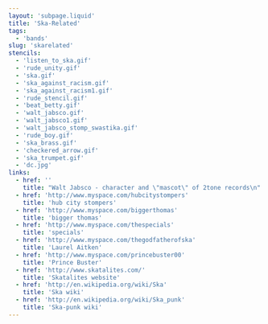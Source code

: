 ```yaml
---
layout: 'subpage.liquid'
title: 'Ska-Related'
tags:
  - 'bands'
slug: 'skarelated'
stencils:
  - 'listen_to_ska.gif'
  - 'rude_unity.gif'
  - 'ska.gif'
  - 'ska_against_racism.gif'
  - 'ska_against_racism1.gif'
  - 'rude_stencil.gif'
  - 'beat_betty.gif'
  - 'walt_jabsco.gif'
  - 'walt_jabsco1.gif'
  - 'walt_jabsco_stomp_swastika.gif'
  - 'rude_boy.gif'
  - 'ska_brass.gif'
  - 'checkered_arrow.gif'
  - 'ska_trumpet.gif'
  - 'dc.jpg'
links:
  - href: ''
    title: "Walt Jabsco - character and \"mascot\" of 2tone records\n"
  - href: 'http://www.myspace.com/hubcitystompers'
    title: 'hub city stompers'
  - href: 'http://www.myspace.com/biggerthomas'
    title: 'bigger thomas'
  - href: 'http://www.myspace.com/thespecials'
    title: 'specials'
  - href: 'http://www.myspace.com/thegodfatherofska'
    title: 'Laurel Aitken'
  - href: 'http://www.myspace.com/princebuster00'
    title: 'Prince Buster'
  - href: 'http://www.skatalites.com/'
    title: 'Skatalites website'
  - href: 'http://en.wikipedia.org/wiki/Ska'
    title: 'Ska wiki'
  - href: 'http://en.wikipedia.org/wiki/Ska_punk'
    title: 'Ska-punk wiki'
---
```

